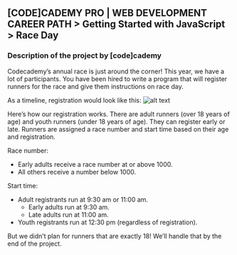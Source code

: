 ## [CODE]CADEMY PRO | WEB DEVELOPMENT CAREER PATH > Getting Started with JavaScript > Race Day
### Description of the project by [code]cademy
Codecademy’s annual race is just around the corner! This year, we have a lot of participants. You have been hired to write a program that will register runners for the race and give them instructions on race day.

As a timeline, registration would look like this: 
![alt text](https://s3.amazonaws.com/codecademy-content/projects/introduction-to-javascript/learn-javascript-control-flow/race-day/raceday-timeline.svg)  

Here’s how our registration works. There are adult runners (over 18 years of age) and youth runners (under 18 years of age). They can register early or late. Runners are assigned a race number and start time based on their age and registration.

Race number:
- Early adults receive a race number at or above 1000.
- All others receive a number below 1000.

Start time:
- Adult registrants run at 9:30 am or 11:00 am.
    - Early adults run at 9:30 am.
    - Late adults run at 11:00 am.
- Youth registrants run at 12:30 pm (regardless of registration).

But we didn’t plan for runners that are exactly 18! We’ll handle that by the end of the project.

